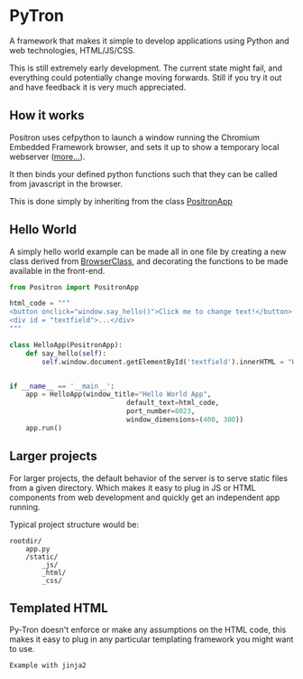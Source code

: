 # PyTron
A framework that makes it simple to develop applications using Python and web technologies, HTML/JS/CSS.

This is still extremely early development. The current state might fail, and everything could potentially change moving forwards.
Still if you try it out and have feedback it is very much appreciated.

## How it works
Positron uses cefpython to launch a window running the Chromium Embedded Framework browser, and sets it up to show a temporary local webserver ([more...][framework]).

It then binds your defined python functions such that they can be called from javascript in the browser.

This is done simply by inheriting from the class [PositronApp][PositronApp]

## Hello World

A simply hello world example can be made all in one file by creating a new class derived from [BrowserClass][BrowserClass],
and decorating the functions to be made available in the front-end.

```Python
from Positron import PositronApp

html_code = """
<button onclick="window.say_hello()">Click me to change text!</button>
<div id = "textfield">...</div>
"""

class HelloApp(PositronApp):
    def say_hello(self):
        self.window.document.getElementById('textfield').innerHTML = "Hello world!"


if __name__ == '__main__':
    app = HelloApp(window_title="Hello World App",
                             default_text=html_code,
                             port_number=8023,
                             window_dimensions=(400, 300))
    app.run()
```

## Larger projects
For larger projects, the default behavior of the server is to serve static files from a given directory. Which
makes it easy to plug in JS or HTML components from web development and quickly get an independent app running.

Typical project structure would be:
```
rootdir/
    app.py
    /static/
        _js/
        _html/
        _css/
```

## Templated HTML

Py-Tron doesn't enforce or make any assumptions on the HTML code, this makes it easy to plug in any particular templating framework you might want to use.

``` Example with jinja2 ```


[framework]: file://other.md
[PositronApp]: file://other.md
[BrowserClass]: file://other.md